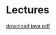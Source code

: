 # Lectures



[download java pdf](https://drive.google.com/file/d/0B_t1ixc8V9DVMlpTUmNXRUFfOWM/view?usp=sharing&resourcekey=0-dnuXCpmnQ0Ogu2hpIJ3tCQ)
